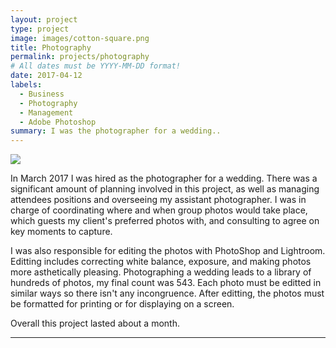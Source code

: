 ```yaml
---
layout: project
type: project
image: images/cotton-square.png
title: Photography
permalink: projects/photography
# All dates must be YYYY-MM-DD format!
date: 2017-04-12
labels:
  - Business
  - Photography
  - Management
  - Adobe Photoshop
summary: I was the photographer for a wedding..
---
```


<img class="ui image" src="{{ site.baseurl }}/images/cotton-header.png">

In March 2017 I was hired as the photographer for a wedding. There was a significant amount of planning involved in this project, as well as managing attendees positions and overseeing my assistant photographer. I was in charge of coordinating where and when group photos would take place, which guests my client's preferred photos with, and consulting to agree on key moments to capture.

I was also responsible for editing the photos with PhotoShop and Lightroom. Editting includes correcting white balance, exposure, and making photos more asthetically pleasing. Photographing a wedding leads to a library of hundreds of photos, my final count was 543. Each photo must be editted in similar ways so there isn't any incongruence. After editting, the photos must be formatted for printing or for displaying on a screen.

Overall this project lasted about a month.




<hr>



